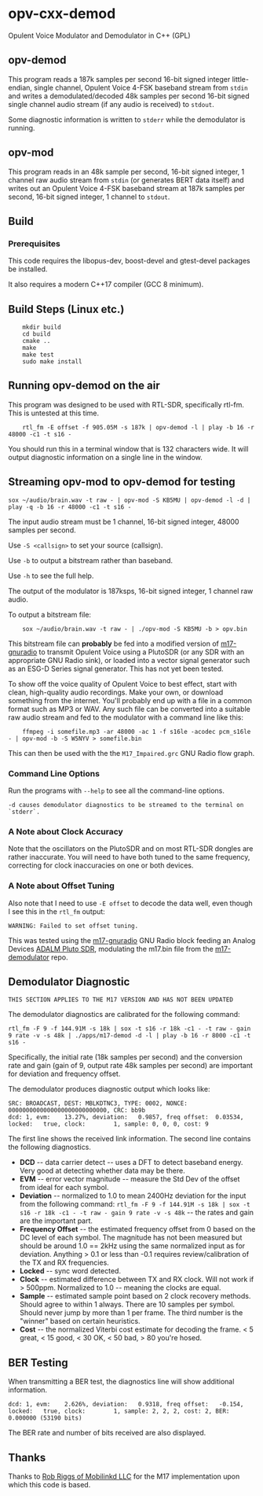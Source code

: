 # opv-cxx-demod

Opulent Voice Modulator and Demodulator in C++ (GPL)

## opv-demod
This program reads a 187k samples per second 16-bit signed integer little-endian, single
channel, Opulent Voice 4-FSK baseband stream from `stdin` and writes a demodulated/decoded
48k samples per second 16-bit signed single channel audio stream (if any audio is received)
to `stdout`.

Some diagnostic information is written to `stderr` while the demodulator is
running.

## opv-mod
This program reads in an 48k sample per second, 16-bit signed integer, 1 channel raw audio
stream from `stdin` (or generates BERT data itself) and writes out an Opulent Voice 4-FSK
baseband stream at 187k samples per second, 16-bit signed integer, 1 channel to `stdout`.

## Build

### Prerequisites

This code requires the libopus-dev, boost-devel and gtest-devel packages be installed.

It also requires a modern C++17 compiler (GCC 8 minimum).

## Build Steps (Linux etc.)
```
    mkdir build
    cd build
    cmake ..
    make
    make test
    sudo make install
```

## Running opv-demod on the air

This program was designed to be used with RTL-SDR, specifically rtl-fm.
This is untested at this time.
```
    rtl_fm -E offset -f 905.05M -s 187k | opv-demod -l | play -b 16 -r 48000 -c1 -t s16 -
```

You should run this in a terminal window that is 132 characters wide. It
will output diagnostic information on a single line in the window.

## Streaming opv-mod to opv-demod for testing

    sox ~/audio/brain.wav -t raw - | opv-mod -S KB5MU | opv-demod -l -d | play -q -b 16 -r 48000 -c1 -t s16 -

The input audio stream must be 1 channel, 16-bit signed integer, 48000 samples per second.

Use `-S <callsign>` to set your source (callsign).

Use `-b` to output a bitstream rather than baseband.

Use `-h` to see the full help.

The output of the modulator is 187ksps, 16-bit signed integer, 1 channel raw audio.

To output a bitstream file:
```
    sox ~/audio/brain.wav -t raw - | ./opv-mod -S KB5MU -b > opv.bin
```

This bitstream file can **probably** be fed into a modified version of 
[m17-gnuradio](https://github.com/mobilinkd/m17-gnuradio) to
transmit Opulent Voice using a PlutoSDR (or any SDR with an appropriate GNU Radio sink), or loaded into
a vector signal generator such as an ESG-D Series signal generator. This has not yet been tested.

To show off the voice quality of Opulent Voice to best effect, start with clean, high-quality
audio recordings. Make your own, or download something from the internet. You'll probably end up
with a file in a common format such as MP3 or WAV. Any such file can be converted into a suitable
raw audio stream and fed to the modulator with a command line like this:

```
    ffmpeg -i somefile.mp3 -ar 48000 -ac 1 -f s16le -acodec pcm_s16le - | opv-mod -b -S W5NYV > somefile.bin
```
This can then be used with the the `M17_Impaired.grc` GNU Radio flow graph.

### Command Line Options

Run the programs with `--help` to see all the command-line options.

    -d causes demodulator diagnostics to be streamed to the terminal on `stderr`.

### A Note about Clock Accuracy

Note that the oscillators on the PlutoSDR and on most RTL-SDR dongles are
rather inaccurate.  You will need to have both tuned to the same frequency,
correcting for clock inaccuracies on one or both devices.

### A Note about Offset Tuning

Also note that I need to use `-E offset` to decode the data well, even though
I see this in the `rtl_fm` output:

    WARNING: Failed to set offset tuning.

This was tested using the [m17-gnuradio](https://github.com/mobilinkd/m17-gnuradio)
GNU Radio block feeding an Analog Devices 
[ADALM Pluto SDR](https://www.analog.com/en/design-center/evaluation-hardware-and-software/evaluation-boards-kits/adalm-pluto.html),
modulating the m17.bin file from the
[m17-demodulator](https://github.com/mobilinkd/m17-demodulator) repo.

## Demodulator Diagnostic

```
THIS SECTION APPLIES TO THE M17 VERSION AND HAS NOT BEEN UPDATED
```

The demodulator diagnostics are calibrated for the following command:

    rtl_fm -F 9 -f 144.91M -s 18k | sox -t s16 -r 18k -c1 - -t raw - gain 9 rate -v -s 48k | ./apps/m17-demod -d -l | play -b 16 -r 8000 -c1 -t s16 -

Specifically, the initial rate (18k samples per second) and the conversion rate and gain (gain of 9,
output rate 48k samples per second) are important for deviation and frequency offset.

The demodulator produces diagnostic output which looks like:

    SRC: BROADCAST, DEST: MBLKDTNC3, TYPE: 0002, NONCE: 0000000000000000000000000000, CRC: bb9b
    dcd: 1, evm:    13.27%, deviation:   0.9857, freq offset:  0.03534, locked:   true, clock:        1, sample: 0, 0, 0, cost: 9

The first line shows the received link information.  The second line contains the following diagnostics.

 - **DCD** -- data carrier detect -- uses a DFT to detect baseband energy.  Very good at detecting whether data may be there.
 - **EVM** -- error vector magnitude -- measure the Std Dev of the offset from ideal for each symbol.
 - **Deviation** -- normalized to 1.0 to mean 2400Hz deviation for the input from the following command:
    `rtl_fm -F 9 -f 144.91M -s 18k | sox -t s16 -r 18k -c1 - -t raw - gain 9 rate -v -s 48k` -- the rates and gain are the important part.
 - **Frequency Offset** -- the estimated frequency offset from 0 based on the DC level of each symbol.  The magnitude has
    not been measured but should be around 1.0 == 2kHz using the same normalized input as for deviation.  Anything > 0.1
    or less than -0.1 requires review/calibration of the TX and RX frequencies.
 - **Locked** -- sync word detected. 
 - **Clock** -- estimated difference between TX and RX clock.  Will not work if > 500ppm.  Normalized to 1.0 -- meaning the clocks are equal.
 - **Sample** -- estimated sample point based on 2 clock recovery methods.  Should agree to within 1 always.  There are
    10 samples per symbol.  Should never jump by more than 1 per frame.  The third number is the "winner" based on
    certain heuristics.
 - **Cost** -- the normalized Viterbi cost estimate for decoding the frame.  < 5 great, < 15 good, < 30 OK, < 50 bad, > 80 you're hosed.

## BER Testing

When transmitting a BER test, the diagnostics line will show additional information.

    dcd: 1, evm:    2.626%, deviation:   0.9318, freq offset:   -0.154, locked:   true, clock:        1, sample: 2, 2, 2, cost: 2, BER: 0.000000 (53190 bits)

The BER rate and number of bits received are also displayed.

## Thanks

Thanks to [Rob Riggs of Mobilinkd LLC](https://github.com/mobilinkd) for the M17 implementation upon which this code is based.

